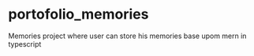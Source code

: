 # portofolio_memories
Memories project where user can store his memories base upom mern in typescript
